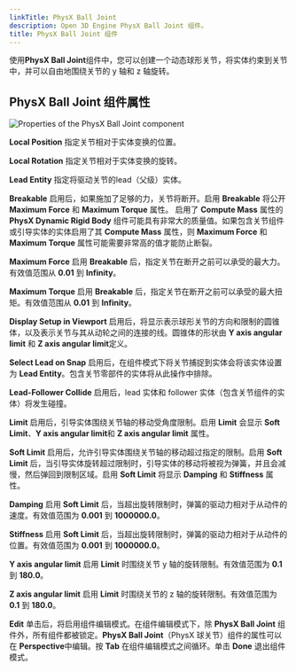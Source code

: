 ```yaml
---
linkTitle: PhysX Ball Joint
description: Open 3D Engine PhysX Ball Joint 组件。
title: PhysX Ball Joint 组件
---
```




使用**PhysX Ball Joint**组件中，您可以创建一个动态球形关节，将实体约束到关节中，并可以自由地围绕关节的 y 轴和 z 轴旋转。

## PhysX Ball Joint 组件属性 

![Properties of the PhysX Ball Joint component](/images/user-guide/physx/physx/ui-physx-ball-joint-component.png)

**Local Position**
指定关节相对于实体变换的位置。

**Local Rotation**
指定关节相对于实体变换的旋转。

**Lead Entity**
指定将驱动关节的lead（父级）实体。

**Breakable**
启用后，如果施加了足够的力，关节将断开。启用 **Breakable** 将公开 **Maximum Force** 和 **Maximum Torque** 属性。
启用了 **Compute Mass** 属性的 **PhysX Dynamic Rigid Body** 组件可能具有非常大的质量值。如果包含关节组件或引导实体的实体启用了其 **Compute Mass** 属性，则 **Maximum Force** 和 **Maximum Torque** 属性可能需要非常高的值才能防止断裂。

**Maximum Force**
启用 **Breakable** 后，指定关节在断开之前可以承受的最大力。有效值范围从 **0.01** 到 **Infinity**。

**Maximum Torque**
启用 **Breakable** 后，指定关节在断开之前可以承受的最大扭矩。有效值范围从 **0.01** 到 **Infinity**。

**Display Setup in Viewport**
启用后，将显示表示球形关节的方向和限制的圆锥体，以及表示关节与其从动轮之间的连接的线。圆锥体的形状由 **Y axis angular limit** 和 **Z axis angular limit**定义。

**Select Lead on Snap**
启用后，在组件模式下将关节捕捉到实体会将该实体设置为 **Lead Entity**。包含关节零部件的实体将从此操作中排除。

**Lead-Follower Collide**
启用后，lead 实体和 follower 实体（包含关节组件的实体）将发生碰撞。

**Limit**
启用后，引导实体围绕关节轴的移动受角度限制。启用 **Limit** 会显示 **Soft Limit**、**Y axis angular limit**和 **Z axis angular limit** 属性。

**Soft Limit**
启用后，允许引导实体围绕关节轴的移动超过指定的限制。启用 **Soft Limit** 后，当引导实体旋转超过限制时，引导实体的移动将被视为弹簧，并且会减慢，然后弹回到限制区域。启用 **Soft Limit** 将显示 **Damping** 和 **Stiffness** 属性。

**Damping**
启用 **Soft Limit** 后，当超出旋转限制时，弹簧的驱动力相对于从动件的速度。有效值范围为 **0.001** 到 **1000000.0**。

**Stiffness**
启用 **Soft Limit** 后，当超出旋转限制时，弹簧的驱动力相对于从动件的位置。有效值范围为 **0.001** 到 **1000000.0**。

**Y axis angular limit**
启用 **Limit** 时围绕关节 y 轴的旋转限制。有效值范围为 **0.1** 到 **180.0**。

**Z axis angular limit**
启用 **Limit** 时围绕关节的 z 轴的旋转限制。有效值范围为 **0.1** 到 **180.0**。

**Edit**
单击后，将启用组件编辑模式。在组件编辑模式下，除 **PhysX Ball Joint** 组件外，所有组件都被锁定。**PhysX Ball Joint**（PhysX 球关节）组件的属性可以在 **Perspective**中编辑。按 **Tab** 在组件编辑模式之间循环。单击 **Done** 退出组件模式。
